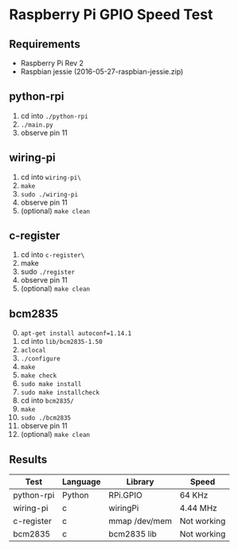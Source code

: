 Raspberry Pi GPIO Speed Test
============================

Requirements
------------
- Raspberry Pi Rev 2
- Raspbian jessie (2016-05-27-raspbian-jessie.zip)

python-rpi
-----------
1. cd into `./python-rpi`
2. `./main.py`
3. observe pin 11

wiring-pi
---------
1. cd into `wiring-pi\`
2. `make`
3. `sudo ./wiring-pi`
4. observe pin 11
5. (optional) `make clean`

c-register
----------
1. cd into `c-register\`
2. make
3. sudo `./register`
4. observe pin 11
5. (optional) `make clean`

bcm2835
-------
0.  `apt-get install autoconf=1.14.1`
1.  cd into `lib/bcm2835-1.50`
2.  `aclocal`
3.  `./configure`
4.  `make`
5.  `make check`
6.  `sudo make install`
7.  `sudo make installcheck`
8.  cd into `bcm2835/`
9.  `make`
10. `sudo ./bcm2835`
11. observe pin 11
12. (optional) `make clean`

Results
-------

|Test       | Language | Library       | Speed       |
|-----------|----------|---------------|-------------|
|python-rpi | Python   | RPi.GPIO      | 64   KHz    |
|wiring-pi  | c        | wiringPi      | 4.44 MHz    |
|c-register | c        | mmap /dev/mem | Not working |
|bcm2835    | c        | bcm2835 lib   | Not working |
